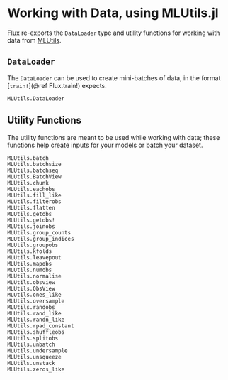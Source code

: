 # Working with Data, using MLUtils.jl

Flux re-exports the `DataLoader` type and utility functions for working with
data from [MLUtils](https://github.com/JuliaML/MLUtils.jl).

## `DataLoader`

The `DataLoader` can be used to create mini-batches of data, in the format [`train!`](@ref Flux.train!) expects.

```@docs
MLUtils.DataLoader
```

## Utility Functions

The utility functions are meant to be used while working with data;
these functions help create inputs for your models or batch your dataset.

```@docs
MLUtils.batch
MLUtils.batchsize
MLUtils.batchseq
MLUtils.BatchView
MLUtils.chunk
MLUtils.eachobs
MLUtils.fill_like
MLUtils.filterobs
MLUtils.flatten
MLUtils.getobs
MLUtils.getobs!
MLUtils.joinobs
MLUtils.group_counts
MLUtils.group_indices
MLUtils.groupobs
MLUtils.kfolds
MLUtils.leavepout
MLUtils.mapobs
MLUtils.numobs
MLUtils.normalise
MLUtils.obsview
MLUtils.ObsView
MLUtils.ones_like
MLUtils.oversample
MLUtils.randobs
MLUtils.rand_like
MLUtils.randn_like
MLUtils.rpad_constant
MLUtils.shuffleobs
MLUtils.splitobs
MLUtils.unbatch
MLUtils.undersample
MLUtils.unsqueeze
MLUtils.unstack
MLUtils.zeros_like
```
